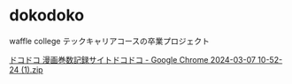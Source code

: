 # dokodoko

waffle college テックキャリアコースの卒業プロジェクト

[ドコドコ 漫画巻数記録サイトドコドコ - Google Chrome 2024-03-07 10-52-24 (1).zip](https://github.com/user-attachments/files/15873243/-.Google.Chrome.2024-03-07.10-52-24.1.zip)

